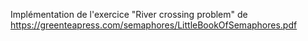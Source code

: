 Implémentation de l'exercice "River crossing problem" de https://greenteapress.com/semaphores/LittleBookOfSemaphores.pdf
